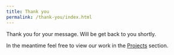 ```yaml
---
title: Thank you
permalink: /thank-you/index.html
---
```

Thank you for your message. Will be get back to you shortly. 

In the meantime feel free to view our work in the [Projects](/projects/) section.